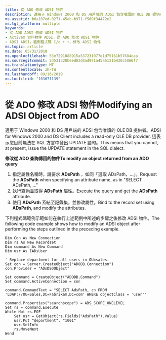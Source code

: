 ```yaml
---
title: 從 ADO 修改 ADSI 物件
description: 適用于 Windows 2000 和 DS 用戶端的 ADSI 包含唯讀的 OLE DB 提供者。 這表示您目前無法在 SQL 方言中發出 UPDATE 語句。
ms.assetid: b0a107ed-0271-45ab-b971-f589f34472e2
ms.tgt_platform: multiple
keywords:
- 從 ADO ADSI 修改 ADSI 物件
- ActiveX 資料物件 ADSI，從 ADO 修改 ADSI 物件
- ADSI ADSI，範例程式碼 C/c + +，修改 ADSI 物件
ms.topic: article
ms.date: 05/31/2018
ms.openlocfilehash: 53e7291088915a537231077e1d75161b57684caa
ms.sourcegitcommit: 2d531328b6ed82d4ad971a45a5131b430c5866f7
ms.translationtype: MT
ms.contentlocale: zh-TW
ms.lasthandoff: 09/16/2019
ms.locfileid: "103671139"
---
```

# <a name="modifying-an-adsi-object-from-ado"></a><span data-ttu-id="12aec-107">從 ADO 修改 ADSI 物件</span><span class="sxs-lookup"><span data-stu-id="12aec-107">Modifying an ADSI Object from ADO</span></span>

<span data-ttu-id="12aec-108">適用于 Windows 2000 和 DS 用戶端的 ADSI 包含唯讀的 OLE DB 提供者。</span><span class="sxs-lookup"><span data-stu-id="12aec-108">ADSI for Windows 2000 and DS Client includes a read-only OLE DB provider.</span></span> <span data-ttu-id="12aec-109">這表示您目前無法在 SQL 方言中發出 UPDATE 語句。</span><span class="sxs-lookup"><span data-stu-id="12aec-109">This means that you cannot, at present, issue the UPDATE statement in the SQL dialect.</span></span>

<span data-ttu-id="12aec-110">**修改從 ADO 查詢傳回的物件**</span><span class="sxs-lookup"><span data-stu-id="12aec-110">**To modify an object returned from an ADO query**</span></span>

1.  <span data-ttu-id="12aec-111">指定屬性名稱時，請要求 **ADsPath** ，如同「選取 ADsPath，...」。</span><span class="sxs-lookup"><span data-stu-id="12aec-111">Request the **ADsPath** when specifying an attribute name, as in "SELECT ADsPath, ..."</span></span>
2.  <span data-ttu-id="12aec-112">執行查詢並取得 **ADsPath** 屬性。</span><span class="sxs-lookup"><span data-stu-id="12aec-112">Execute the query and get the **ADsPath** attribute.</span></span>
3.  <span data-ttu-id="12aec-113">使用 **ADsPath** 系結至記錄集，並修改屬性。</span><span class="sxs-lookup"><span data-stu-id="12aec-113">Bind to the record set using **ADsPath**, and modify the attributes.</span></span>

<span data-ttu-id="12aec-114">下列程式碼範例示範如何在執行上述範例中所述的步驟之後修改 ADSI 物件。</span><span class="sxs-lookup"><span data-stu-id="12aec-114">The following code example shows how to modify an ADSI object after performing the steps outlined in the preceding example.</span></span>


```VB
Dim Con As New Connection
Dim rs As New Recordset
Dim command As New Command
Dim usr As IADsUser

' Replace department for all users in OU=sales.
Set con = Server.CreateObject("ADODB.Connection")
con.Provider = "ADsDSOObject"
 
Set command = CreateObject("ADODB.Command")
Set command.ActiveConnection = con
 
command.CommandText = "SELECT AdsPath, cn FROM 'LDAP://OU=Sales,DC=Fabrikam,DC=com' WHERE objectClass = 'user'"
 
command.Properties("searchscope") = ADS_SCOPE_ONELEVEL
Set rs = command.Execute
While Not rs.EOF
    Set usr = GetObject(rs.Fields("AdsPath").Value)
    usr.Put "department", "1001"
    usr.SetInfo
    rs.MoveNext
Wend
```



 

 




